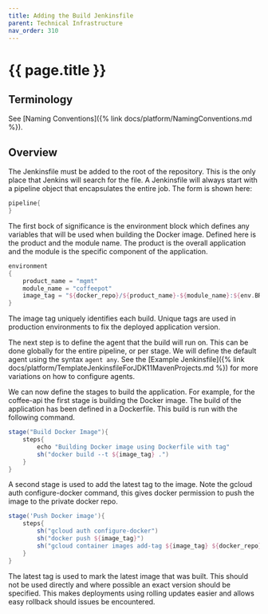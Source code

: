```yaml
---
title: Adding the Build Jenkinsfile
parent: Technical Infrastructure
nav_order: 310
---
```


# {{ page.title }}

## Terminology

See [Naming Conventions]({% link docs/platform/NamingConventions.md %}).

## Overview

The Jenkinsfile must be added to the root of the repository. This is the only place that Jenkins will search for the file.
A Jenkinsfile will always start with a pipeline object that encapsulates the entire job. The form is shown here:

```groovy
pipeline{
}
```

The first bock of significance is the environment block which defines any variables that will be used when building the Docker image.
Defined here is the product and the module name. The product is the overall application and the module is the specific component of the
 application.

```groovy
environment
{
    product_name = "mgmt"
    module_name = "coffeepot"
    image_tag = "${docker_repo}/${product_name}-${module_name}:${env.BRANCH_NAME}-${env.BUILD_NUMBER}"
}
```

The image tag uniquely identifies each build. Unique tags are used in production environments to fix the deployed application version.

The next step is to define the agent that the build will run on. This can be done globally for the entire pipeline, or per stage. We will
 define the default agent using the syntax `agent any`.
 See the [Example Jenkinsfile]({% link docs/platform/TemplateJenkinsfileForJDK11MavenProjects.md %})
  for more variations on how to configure agents.

We can now define the stages to build the application. For example, for the coffee-api the first stage is building the Docker image.
 The build of the application has been defined in a Dockerfile. This build is run with the following command.

```groovy
stage("Build Docker Image"){
    steps{
        echo "Building Docker image using Dockerfile with tag"
        sh("docker build --t ${image_tag} .")
    }
}
```

A second stage is used to add the latest tag to the image. Note the gcloud auth configure-docker command, this gives docker permission
 to push the image to the private docker repo.

```groovy
stage('Push Docker image'){
    steps{
        sh("gcloud auth configure-docker")
        sh("docker push ${image_tag}")
        sh("gcloud container images add-tag ${image_tag} ${docker_repo}/${product_name}-${module_name}:${env.BRANCH_NAME}-latest")
    }
}
```

The latest tag is used to mark the latest image that was built. This should not be used directly and where possible an exact version
 should be specified. This makes deployments using rolling updates easier and allows easy rollback should issues be encountered.
